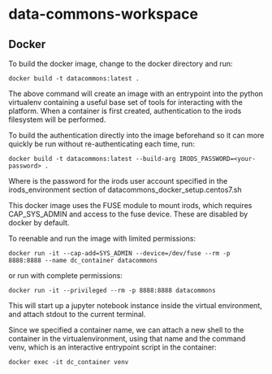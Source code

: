 # data-commons-workspace

## Docker

To build the docker image, change to the docker directory and run:

    docker build -t datacommons:latest .

The above command will create an image with an entrypoint into the python virtualenv containing a useful base set of tools for interacting with the platform.  When a container is first created, authentication to the irods filesystem will be performed.  

To build the authentication directly into the image beforehand so it can more quickly be run without re-authenticating each time, run:

    docker build -t datacommons:latest --build-arg IRODS_PASSWORD=<your-password> .

Where <your-password> is the password for the irods user account specified in the irods\_environment section of datacommons\_docker\_setup.centos7.sh

This docker image uses the FUSE module to mount irods, which requires CAP_SYS_ADMIN and access to the fuse device.  These are disabled by docker by default.

To reenable and run the image with limited permissions:

    docker run -it --cap-add=SYS_ADMIN --device=/dev/fuse --rm -p 8888:8888 --name dc_container datacommons

or run with complete permissions:

    docker run -it --privileged --rm -p 8888:8888 datacommons

This will start up a jupyter notebook instance inside the virtual environment, and attach stdout to the current terminal.

Since we specified a container name, we can attach a new shell to the container in the virtualenvironment, using that name and the command venv, which is an interactive entrypoint script in the container:

    docker exec -it dc_container venv
